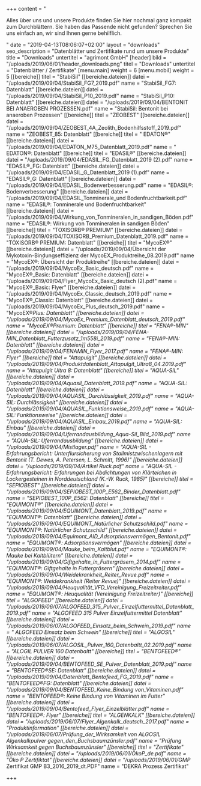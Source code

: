 +++
content = "<p>Alles über uns und unsere Produkte finden Sie hier nochmal ganz kompakt zum Durchblättern. Sie haben das Passende nicht gefunden? Sprechen Sie uns einfach an, wir sind Ihnen gerne behilflich.</p>"
date = "2019-04-13T08:06:07+02:00"
layout = "downloads"
seo_description = "Datenblätter und Zertifikate rund um unsere Produkte"
title = "Downloads"
untertitel = "agrimont GmbH"
[header]
bild = "/uploads/2019/06/01/header_downloads.png"
titel = "Downloads"
untertitel = "Datenblätter / Zertifikate"
[menu.main]
weight = 6
[menu.mobil]
weight = 5
[[bereiche]]
titel = "StabiSil"
[[bereiche.dateien]]
datei = "/uploads/2019/09/04/StabiSil_FG7_2019.pdf"
name = "StabiSil_FG7: Datenblatt"
[[bereiche.dateien]]
datei = "/uploads/2019/09/04/StabiSil_P10_2019.pdf"
name = "StabiSil_P10: Datenblatt"
[[bereiche.dateien]]
datei = "/uploads/2019/09/04/BENTONIT BEI ANAEROBEN PROZESSEN.pdf"
name = "StabiSil: Bentonit bei anaeroben Prozessen"
[[bereiche]]
titel = "ZEOBEST"
[[bereiche.dateien]]
datei = "/uploads/2019/09/04/ZEOBEST_4A_Zeolith_Bodenhilfsstoff_2019.pdf"
name = "ZEOBEST_85: Datenblatt"
[[bereiche]]
titel = " EDATON®"
[[bereiche.dateien]]
datei = "/uploads/2019/09/04/EDATON_M75_Datenblatt_2019.pdf"
name = " EDATON®: Datenblatt"
[[bereiche]]
titel = "EDASIL®"
[[bereiche.dateien]]
datei = "/uploads/2019/09/04/EDASIL_FG_Datenblatt_2019 (2).pdf"
name = "EDASIL®_FG: Datenblatt"
[[bereiche.dateien]]
datei = "/uploads/2019/09/04/EDASIL_G_Datenblatt_2019 (1).pdf"
name = "EDASIL®_G: Datenblatt"
[[bereiche.dateien]]
datei = "/uploads/2019/09/04/EDASIL_Bodenverbesserung.pdf"
name = "EDASIL®: Bodenverbesserung"
[[bereiche.dateien]]
datei = "/uploads/2019/09/04/EDASIL_Tonminerale_und Bodenfruchtbarkeit.pdf"
name = "EDASIL®: Tonminerale und Bodenfruchtbarkeit"
[[bereiche.dateien]]
datei = "/uploads/2019/09/04/Wirkung_von_Tonmineralen_in_sandigen_Böden.pdf"
name = "EDASIL®: Wirkung von Tonmineralen in sandigen Böden"
[[bereiche]]
titel = "TOXISORB® PREMIUM"
[[bereiche.dateien]]
datei = "/uploads/2019/09/04/TOXISORB_Premium_Datenblatt_2019.pdf"
name = "TOXISORB® PREMIUM: Datenblatt"
[[bereiche]]
titel = "MycoEX®"
[[bereiche.dateien]]
datei = "/uploads/2019/09/04/Übersicht der Mykotoxin-Bindungseffizienz der MycoEX_Produktreihe_08.2019.pdf"
name = "MycoEX®: Übersicht der Produktreihe"
[[bereiche.dateien]]
datei = "/uploads/2019/09/04/MycoEx_Basic_deutsch.pdf"
name = "MycoEX®_Basic: Datenblatt"
[[bereiche.dateien]]
datei = "/uploads/2019/09/04/Flyer_MycoEx_Basic_deutsch (2).pdf"
name = "MycoEX®_Basic: Flyer"
[[bereiche.dateien]]
datei = "/uploads/2019/09/04/MycoEx_Classic_deutsch_2019.pdf"
name = "MycoEX®_Classic: Datenblatt"
[[bereiche.dateien]]
datei = "/uploads/2019/09/04/MycoEx_Plus_deutsch_2019.pdf"
name = "MycoEX®_Plus: Datenblatt"
[[bereiche.dateien]]
datei = "/uploads/2019/09/04/MycoEx_Premium_Datenblatt_deutsch_2019.pdf"
name = "MycoEX®_Premium: Datenblatt"
[[bereiche]]
titel = "FENA®-MIN"
[[bereiche.dateien]]
datei = "/uploads/2019/09/04/FENA-MIN_Datenblatt_Futterzusatz_1m558i_2019.pdf"
name = "FENA®-MIN: Datenblatt"
[[bereiche.dateien]]
datei = "/uploads/2019/09/04/FENAMIN_Flyer_2017.pdf"
name = "FENA®-MIN: Flyer"
[[bereiche]]
titel = "Attapulgit"
[[bereiche.dateien]]
datei = "/uploads/2019/09/04/Produktdatenblatt_Attapulgit_Ultra8_04.2019.pdf"
name = "Attapulgit Ultra 8: Datenblatt"
[[bereiche]]
titel = "AQUA-SIL"
[[bereiche.dateien]]
datei = "/uploads/2019/09/04/Aquasil_Datenblatt_2019.pdf"
name = "AQUA-SIL: Datenblatt"
[[bereiche.dateien]]
datei = "/uploads/2019/09/04/AQUASIL_Durchlässigkeit_2019.pdf"
name = "AQUA-SIL: Durchlässigkeit"
[[bereiche.dateien]]
datei = "/uploads/2019/09/04/AQUASIL_Funktionsweise_2019.pdf"
name = "AQUA-SIL: Funktionsweise"
[[bereiche.dateien]]
datei = "/uploads/2019/09/04/AQUASIL_Einbau_2019.pdf"
name = "AQUA-SIL: Einbau"
[[bereiche.dateien]]
datei = "/uploads/2019/09/04/Uferrandausbildung_Aqua-Sil_Bild_2019.pdf"
name = "AQUA-SIL: Uferrandausbildung"
[[bereiche.dateien]]
datei = "/uploads/2019/09/04/Mistlager.pdf"
name = "AQUA-SIL - Erfahrungsbericht: Unterflursicherung von Stallmistzwischenlagern mit Bentonit (T. Dewes, A. Petersen, L. Schmitt, 1996)"
[[bereiche.dateien]]
datei = "/uploads/2019/09/04/Artikel Ruck.pdf"
name = "AQUA-SIL - Erfahrungsbericht: Erfahrungen bei Abdichtungen von Klärteichen in Lockergesteinen in Norddeutschland (K.-W. Ruck, 1985)"
[[bereiche]]
titel = "SEPIOBEST"
[[bereiche.dateien]]
datei = "/uploads/2019/09/04/SEPIOBEST_100P_E562_Binder_Datenblatt.pdf"
name = "SEPIOBEST_100P_E562: Datenblatt"
[[bereiche]]
titel = "EQUIMONT®"
[[bereiche.dateien]]
datei = "/uploads/2019/09/04/EQUIMONT_Datenblatt_2019.pdf"
name = "EQUIMONT®: Datenblatt"
[[bereiche.dateien]]
datei = "/uploads/2019/09/04/EQUIMONT_Natürlicher Schutzschild.pdf"
name = "EQUIMONT®: Natürlicher Schutzschild"
[[bereiche.dateien]]
datei = "/uploads/2019/09/04/Equimont_AID_Adsorptionsvermögen_Bentonit.pdf"
name = "EQUIMONT®: Adsorptionsvermögen"
[[bereiche.dateien]]
datei = "/uploads/2019/09/04/Mauke_beim_Kaltblut.pdf"
name = "EQUIMONT®: Mauke bei Kaltblütern"
[[bereiche.dateien]]
datei = "/uploads/2019/09/04/Giftgehalte_in_Futtergräsern_2014.pdf"
name = "EQUIMONT®: Giftgehalte in Futtergräsern"
[[bereiche.dateien]]
datei = "/uploads/2019/09/04/Weidekrankheit_Reiter_Revue.pdf"
name = "EQUIMONT®: Weidekrankheit (Reiter Revue)"
[[bereiche.dateien]]
datei = "/uploads/2019/09/04/Heuqualität_VFD_Vereinigung_Freizeitreiter.pdf"
name = "EQUIMONT®: Heuqualität (Vereinigung Freizeitreiter)"
[[bereiche]]
titel = "ALGOFEED"
[[bereiche.dateien]]
datei = "/uploads/2019/06/07/ALGOFEED_315_Pulver_Einzelfuttermittel_Datenblatt_2019.pdf"
name = "ALGOFEED 315 Pulver Einzelfuttermittel Datenblatt"
[[bereiche.dateien]]
datei = "/uploads/2019/06/07/ALGOFEED_Einsatz_beim_Schwein_2019.pdf"
name = " ALGOFEED Einsatz beim Schwein"
[[bereiche]]
titel = "ALGOSIL"
[[bereiche.dateien]]
datei = "/uploads/2019/06/07/ALGOSIL_Pulver_160_Datenbaltt_02.2019.pdf"
name = "ALOGIL PULVER 160 Datenbaltt"
[[bereiche]]
titel = "BENTOFEED®"
[[bereiche.dateien]]
datei = "/uploads/2019/09/04/BENTOFEED_SE_Pulver_Datenblatt_2019.pdf"
name = "BENTOFEED®_SE: Datenblatt"
[[bereiche.dateien]]
datei = "/uploads/2019/09/04/Datenblatt_Bentofeed_FG_2019.pdf"
name = "BENTOFEED®_FG: Datenblatt"
[[bereiche.dateien]]
datei = "/uploads/2019/09/04/BENTOFEED_Keine_Bindung _von_Vitaminen.pdf"
name = "BENTOFEED®: Keine Bindung von Vitaminen im Futter"
[[bereiche.dateien]]
datei = "/uploads/2019/09/04/Bentofeed_Flyer_Einzelblätter.pdf"
name = "BENTOFEED®: Flyer"
[[bereiche]]
titel = "ALGENKALK"
[[bereiche.dateien]]
datei = "/uploads/2019/06/07/Flyer_Algenkalk_deutsch_2017.pdf"
name = "Produktinformation"
[[bereiche.dateien]]
datei = "/uploads/2019/06/07/Prüfung_der_Wirksamkeit_ von_ ALGOSIL_ Algenkalkpulver_ gegen_den_Buchsbaumzünsler.pdf"
name = "Prüfung Wirksamkeit gegen Buchsbaumzünsler"
[[bereiche]]
titel = "Zertifikate"
[[bereiche.dateien]]
datei = "/uploads/2019/06/01/ÖkoP_de.pdf"
name = "Öko P Zertifiktat"
[[bereiche.dateien]]
datei = "/uploads/2019/06/01/GMP_ Zertifikat GMP B3_2016_2019_dt.PDF"
name = "DEKRA Prozess Zertifikat"

+++
